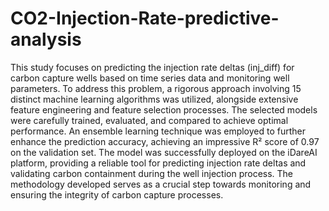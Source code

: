 # CO2-Injection-Rate-predictive-analysis
This study focuses on predicting the injection rate deltas (inj_diff) for carbon capture wells based on time series data and monitoring well parameters. To address this problem, a rigorous approach involving 15 distinct machine learning algorithms was utilized, alongside extensive feature engineering and feature selection processes. The selected models were carefully trained, evaluated, and compared to achieve optimal performance. An ensemble learning technique was employed to further enhance the prediction accuracy, achieving an impressive R² score of 0.97 on the validation set. The model was successfully deployed on the iDareAI platform, providing a reliable tool for predicting injection rate deltas and validating carbon containment during the well injection process. The methodology developed serves as a crucial step towards monitoring and ensuring the integrity of carbon capture processes.
